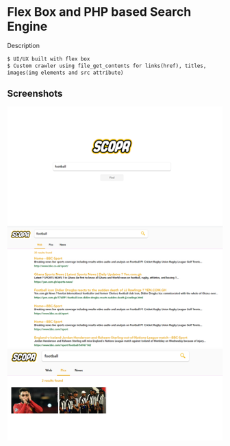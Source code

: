 # Flex Box and PHP based Search Engine

Description
```
$ UI/UX built with flex box
$ Custom crawler using file_get_contents for links(href), titles, images(img elements and src attribute)

```
<h2 id="screenshots">Screenshots</h2>

![](screenshots/1.png)
![](screenshots/2.png)
![](screenshots/3.png)




